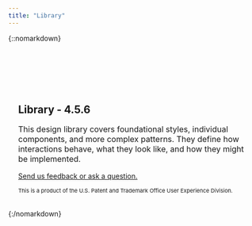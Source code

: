 ```yaml
---
title: "Library"
---
```


{::nomarkdown}
<div class="pl-empty-state" style="padding: 20px; padding-top: 80px; margin: auto; max-width: 600px;">
    <h2>Library - 4.5.6</h2>
    <p class="text-muted" style="font-size: 16px;">This design library covers foundational styles, individual components, and more complex patterns. They define how interactions behave, what they look like, and how they might be implemented.</p>
    <p class="text-muted"><a href="mailto:{{site.email}}">Send us feedback or ask a question.</a></p>
    <p class="text-muted" style="font-size: 11px;">This is a product of the U.S. Patent and Trademark Office User Experience Division.</p>
</div>
{:/nomarkdown}
